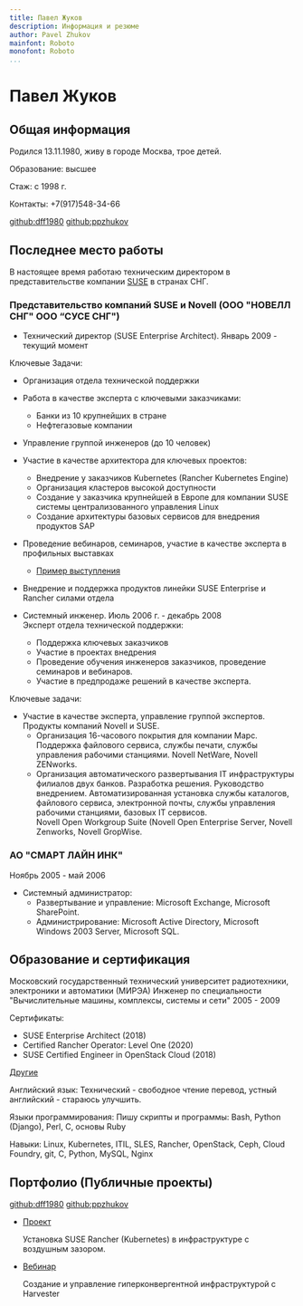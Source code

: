```yaml
---
title: Павел Жуков
description: Информация и резюме
author: Pavel Zhukov
mainfont: Roboto
monofont: Roboto
...
```


# Павел Жуков

## Общая информация
Родился 13.11.1980, живу в городе Москва, трое детей.

Образование: высшее 

Стаж: с 1998 г.

Контакты: +7(917)548-34-66

[github:dff1980](https://github.com/dff1980/) [github:ppzhukov](https://github.com/ppzhukov/)

## Последнее место работы
В настоящее время работаю техническим директором в представительстве компании [SUSE](suse.com) в странах СНГ.
### Представительство компаний SUSE и Novell (ООО "НОВЕЛЛ СНГ" ООО “СУСЕ СНГ") 

* Технический директор (SUSE Enterprise Architect). Январь 2009 - текущий момент 

Ключевые Задачи:

* Организация отдела технической поддержки
* Работа в качестве эксперта с ключевыми заказчиками:
   * Банки из 10 крупнейших в стране
   * Нефтегазовые компании
* Управление группой инженеров (до 10 человек)
* Участие в качестве архитектора для ключевых проектов:
  * Внедрение у заказчиков Kubernetes (Rancher Kubernetes Engine)
  * Организация кластеров высокой доступности
  * Создание у заказчика крупнейшей в Европе для компании SUSE системы централизованного управления Linux
  * Создание архитектуры базовых сервисов для внедрения продуктов SAP
* Проведение вебинаров, семинаров, участие в качестве эксперта в профильных выставках
  * [Пример выступления](https://www.youtube.com/watch?v=g7ghdU7ArV0)
* Внедрение и поддержка продуктов линейки SUSE Enterprise и Rancher силами отдела

* Системный инженер. Июль 2006 г. - декабрь 2008   
Эксперт отдела технической поддержки:

    * Поддержка ключевых заказчиков 
    * Участие в проектах внедрения 
    * Проведение обучения инженеров заказчиков, проведение семинаров и вебинаров. 
    * Участие в предпродаже решений в качестве эксперта. 

Ключевые задачи: 

* Участие в качестве эксперта, управление группой экспертов. Продукты компаний Novell и SUSE.  
    * Организация 16-часового покрытия для компании Марс. Поддержка файлового сервиса, службы печати, службы управления рабочими станциями. 
Novell NetWare, Novell ZENworks. 
    * Организация автоматического развертывания IT инфраструктуры филиалов двух банков. Разработка решения. Руководство внедрением. Автоматизированная установка службы каталогов, файлового сервиса, электронной почты, службы управления рабочими станциями, базовых IT сервисов.  
Novell Open Workgroup Suite (Novell Open Enterprise Server, Novell Zenworks, Novell GropWise. 

### АО "СМАРТ ЛАЙН ИНК" 
Ноябрь 2005 - май 2006 
* Системный администратор:
  * Развертывание и управление: Microsoft Exchange, Microsoft SharePoint. 
  * Администрирование: Microsoft Active Directory, Microsoft Windows 2003 Server, Microsoft SQL. 

## Образование и сертификация
Московский государственный технический университет радиотехники, электроники и автоматики (МИРЭА)
Инженер по специальности "Вычислительные машины, комплексы, системы и сети" 2005 - 2009

Сертификаты:
* SUSE Enterprise Architect (2018)
* Certified Rancher Operator: Level One (2020)
* SUSE Certified Engineer in OpenStack Cloud (2018)

[Другие](certificates.md)

Английский язык:
Технический - свободное чтение перевод, устный английский - стараюсь улучшить.

Языки программирования:
Пишу скрипты и программы: Bash, Python (Django), Perl, С, основы Ruby

Навыки:
Linux, Kubernetes, ITIL, SLES, Rancher, OpenStack, Ceph, Cloud Foundry, git, C, Python, MySQL, Nginx

## Портфолио (Публичные проекты)
[github:dff1980](https://github.com/dff1980/) [github:ppzhukov](https://github.com/ppzhukov/)

* [Проект](https://github.com/ppzhukov/airgap-10.2022)

  Установка SUSE Rancher (Kubernetes) в инфраструктуре с воздушным зазором.

* [Вебинар](https://www.youtube.com/watch?v=QIhfx6eFIvY)

  Создание и управление гиперконвергентной инфраструктурой с Harvester

